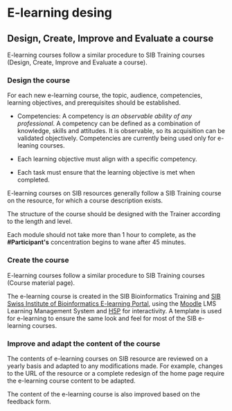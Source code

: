 # E-learning desing
 

 
## Design, Create, Improve and Evaluate a course 

E-learning courses follow a similar procedure to SIB Training courses (Design, Create, Improve and Evaluate a course). 

 


### Design the course 

For each new e-learning course, the topic, audience, competencies, learning objectives, and prerequisites should be established. 

- Competencies: A competency is *an observable ability of any professional*. A competency can be defined as a combination of knowledge, skills and attitudes. It is observable, so its acquisition can be validated objectively. Competencies are currently being used only for e-leaning courses. 

- Each learning objective must align with a specific competency.

- Each task must ensure that the learning objective is met when completed.


E-learning courses on SIB resources generally follow a SIB Training course on the resource, for which a course description exists. 
 
The structure of the course should be designed with the Trainer according to the length and level.

Each module should not take more than 1 hour to complete, as the **#Participant's** concentration begins to wane after 45 minutes. 





### Create the course 


E-learning courses follow a similar procedure to SIB Training courses (Course material page). 

The e-learning course is created in the SIB Bioinformatics Training and [SIB Swiss Institute of Bioinformatics E-learning Portal](https://edu.sib.swiss/), using the [Moodle](https://moodle.org/) LMS Learning Management System and [H5P](https://h5p.org/) for interactivity. A template is used for e-learning to ensure the same look and feel for most of the SIB e-learning courses. 

  

### Improve and adapt the content of the course 


The contents of e-learning courses on SIB resource are reviewed on a yearly basis and adapted to any modifications made. For example, changes to the URL of the resource or a complete redesign of the home page require the e-learning course content to be adapted. 

The content of the e-learning course is also improved based on the feedback form. 

 

